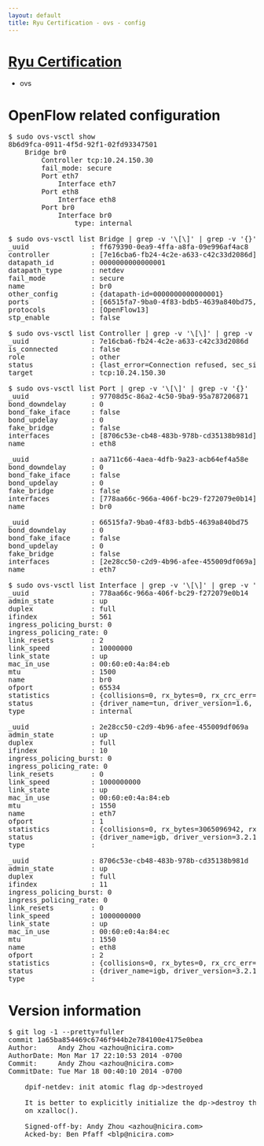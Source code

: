 ```yaml
---
layout: default
title: Ryu Certification - ovs - config
---
```

# [Ryu Certification](http://osrg.github.io/ryu/certification.html)
* ovs 

# OpenFlow related configuration
<pre>
$ sudo ovs-vsctl show
8b6d9fca-0911-4f5d-92f1-02fd93347501
    Bridge br0
        Controller tcp:10.24.150.30
        fail_mode: secure
        Port eth7
            Interface eth7
        Port eth8
            Interface eth8
        Port br0
            Interface br0
                type: internal

$ sudo ovs-vsctl list Bridge | grep -v '\[\]' | grep -v '{}'
_uuid               : ff679390-0ea9-4ffa-a8fa-09e996af4ac8
controller          : [7e16cba6-fb24-4c2e-a633-c42c33d2086d]
datapath_id         : 0000000000000001
datapath_type       : netdev
fail_mode           : secure
name                : br0
other_config        : {datapath-id=0000000000000001}
ports               : [66515fa7-9ba0-4f83-bdb5-4639a840bd75, 97708d5c-86a2-4c50-9ba9-95a787206871, aa711c66-4aea-4dfb-9a23-acb64ef4a58e]
protocols           : [OpenFlow13]
stp_enable          : false

$ sudo ovs-vsctl list Controller | grep -v '\[\]' | grep -v '{}'
_uuid               : 7e16cba6-fb24-4c2e-a633-c42c33d2086d
is_connected        : false
role                : other
status              : {last_error=Connection refused, sec_since_connect=377, sec_since_disconnect=1, state=BACKOFF}
target              : tcp:10.24.150.30

$ sudo ovs-vsctl list Port | grep -v '\[\]' | grep -v '{}'
_uuid               : 97708d5c-86a2-4c50-9ba9-95a787206871
bond_downdelay      : 0
bond_fake_iface     : false
bond_updelay        : 0
fake_bridge         : false
interfaces          : [8706c53e-cb48-483b-978b-cd35138b981d]
name                : eth8

_uuid               : aa711c66-4aea-4dfb-9a23-acb64ef4a58e
bond_downdelay      : 0
bond_fake_iface     : false
bond_updelay        : 0
fake_bridge         : false
interfaces          : [778aa66c-966a-406f-bc29-f272079e0b14]
name                : br0

_uuid               : 66515fa7-9ba0-4f83-bdb5-4639a840bd75
bond_downdelay      : 0
bond_fake_iface     : false
bond_updelay        : 0
fake_bridge         : false
interfaces          : [2e28cc50-c2d9-4b96-afee-455009df069a]
name                : eth7

$ sudo ovs-vsctl list Interface | grep -v '\[\]' | grep -v '{}'
_uuid               : 778aa66c-966a-406f-bc29-f272079e0b14
admin_state         : up
duplex              : full
ifindex             : 561
ingress_policing_burst: 0
ingress_policing_rate: 0
link_resets         : 2
link_speed          : 10000000
link_state          : up
mac_in_use          : 00:60:e0:4a:84:eb
mtu                 : 1500
name                : br0
ofport              : 65534
statistics          : {collisions=0, rx_bytes=0, rx_crc_err=0, rx_dropped=0, rx_errors=0, rx_frame_err=0, rx_over_err=0, rx_packets=0, tx_bytes=0, tx_dropped=0, tx_errors=0, tx_packets=0}
status              : {driver_name=tun, driver_version=1.6, firmware_version=N/A}
type                : internal

_uuid               : 2e28cc50-c2d9-4b96-afee-455009df069a
admin_state         : up
duplex              : full
ifindex             : 10
ingress_policing_burst: 0
ingress_policing_rate: 0
link_resets         : 0
link_speed          : 1000000000
link_state          : up
mac_in_use          : 00:60:e0:4a:84:eb
mtu                 : 1550
name                : eth7
ofport              : 1
statistics          : {collisions=0, rx_bytes=3065096942, rx_crc_err=0, rx_dropped=0, rx_errors=0, rx_frame_err=0, rx_over_err=0, rx_packets=72653838, tx_bytes=0, tx_dropped=0, tx_errors=0, tx_packets=0}
status              : {driver_name=igb, driver_version=3.2.10-k, firmware_version=3.10-0}
type                : 

_uuid               : 8706c53e-cb48-483b-978b-cd35138b981d
admin_state         : up
duplex              : full
ifindex             : 11
ingress_policing_burst: 0
ingress_policing_rate: 0
link_resets         : 0
link_speed          : 1000000000
link_state          : up
mac_in_use          : 00:60:e0:4a:84:ec
mtu                 : 1550
name                : eth8
ofport              : 2
statistics          : {collisions=0, rx_bytes=0, rx_crc_err=0, rx_dropped=0, rx_errors=0, rx_frame_err=0, rx_over_err=0, rx_packets=0, tx_bytes=4255558, tx_dropped=0, tx_errors=0, tx_packets=45385}
status              : {driver_name=igb, driver_version=3.2.10-k, firmware_version=3.10-0}
type                : 
</pre>

# Version information
<pre>
$ git log -1 --pretty=fuller
commit 1a65ba854469c6746f944b2e784100e4175e0bea
Author:     Andy Zhou &lt;azhou@nicira.com&gt;
AuthorDate: Mon Mar 17 22:10:53 2014 -0700
Commit:     Andy Zhou &lt;azhou@nicira.com&gt;
CommitDate: Tue Mar 18 00:40:10 2014 -0700

    dpif-netdev: init atomic flag dp-&gt;destroyed
    
    It is better to explicitly initialize the dp-&gt;destroy than to rely
    on xzalloc().
    
    Signed-off-by: Andy Zhou &lt;azhou@nicira.com&gt;
    Acked-by: Ben Pfaff &lt;blp@nicira.com&gt;
</pre>
